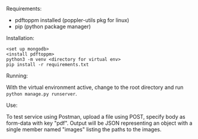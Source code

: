 Requirements:

* pdftoppm installed (poppler-utils pkg for linux)
* pip (python package manager)

Installation:

    <set up mongodb>
    <install pdftoppm>
    python3 -m venv <directory for virtual env>
    pip install -r requirements.txt

Running:

With the virtual environment active, change to the root directory and
run `python manage.py runserver`.

Use:

To test service using Postman, upload a file using POST, specify body
as form-data with key "pdf". Output will be JSON representing an
object with a single member named "images" listing the paths to the
images.
